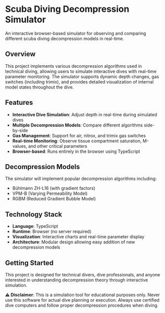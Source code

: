 # Scuba Diving Decompression Simulator

An interactive browser-based simulator for observing and comparing different scuba diving decompression models in real-time.

## Overview

This project implements various decompression algorithms used in technical diving, allowing users to simulate interactive dives with real-time parameter monitoring. The simulator supports dynamic depth changes, gas switches (including trimix), and provides detailed visualization of internal model states throughout the dive.

## Features

- **Interactive Dive Simulation**: Adjust depth in real-time during simulated dives
- **Multiple Decompression Models**: Compare different algorithms side-by-side
- **Gas Management**: Support for air, nitrox, and trimix gas switches
- **Real-time Monitoring**: Observe tissue compartment saturation, M-values, and other critical parameters
- **Browser-based**: Runs entirely in the browser using TypeScript

## Decompression Models

The simulator will implement popular decompression algorithms including:
- Bühlmann ZH-L16 (with gradient factors)
- VPM-B (Varying Permeability Model)
- RGBM (Reduced Gradient Bubble Model)

## Technology Stack

- **Language**: TypeScript
- **Runtime**: Browser (no server required)
- **Visualization**: Interactive charts and real-time parameter display
- **Architecture**: Modular design allowing easy addition of new decompression models

## Getting Started

This project is designed for technical divers, dive professionals, and anyone interested in understanding decompression theory through interactive simulation.

**⚠️ Disclaimer**: This is a simulation tool for educational purposes only. Never use this software for actual dive planning or execution. Always use certified dive computers and follow proper decompression procedures when diving.